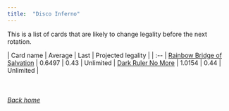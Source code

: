 ```yaml
---
title:  "Disco Inferno"
---
```


This is a list of cards that are likely to change legality before the next rotation.

| Card name | Average | Last | Projected legality |
| :-- |
[Rainbow Bridge of Salvation](https://db.ygoprodeck.com/card/?search=Rainbow%20Bridge%20of%20Salvation) | 0.6497 | 0.43 | Unlimited |
[Dark Ruler No More](https://db.ygoprodeck.com/card/?search=Dark%20Ruler%20No%20More) | 1.0154 | 0.44 | Unlimited |

<br>

###### [Back home](index)